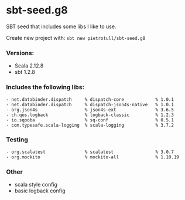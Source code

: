 # sbt-seed.g8
SBT seed that includes some libs I like to use.

Create new project with:
`sbt new pietrotull/sbt-seed.g8`

### Versions:
- Scala 2.12.8
- sbt 1.2.8

### Includes the following libs:
```
- net.databinder.dispatch     % dispatch-core            % 1.0.1
- net.databinder.dispatch     % dispatch-json4s-native   % 1.0.1
- org.json4s                  % json4s-ext               % 3.6.5
- ch.qos.logback              % logback-classic          % 1.2.3
- io.sqooba                   % sq-conf                  % 0.5.1
- com.typesafe.scala-logging  % scala-logging            % 3.7.2
```

### Testing
```
- org.scalatest               % scalatest                % 3.0.7
- org.mockito                 % mockito-all              % 1.10.19
```

### Other
- scala style config
- basic logback config
